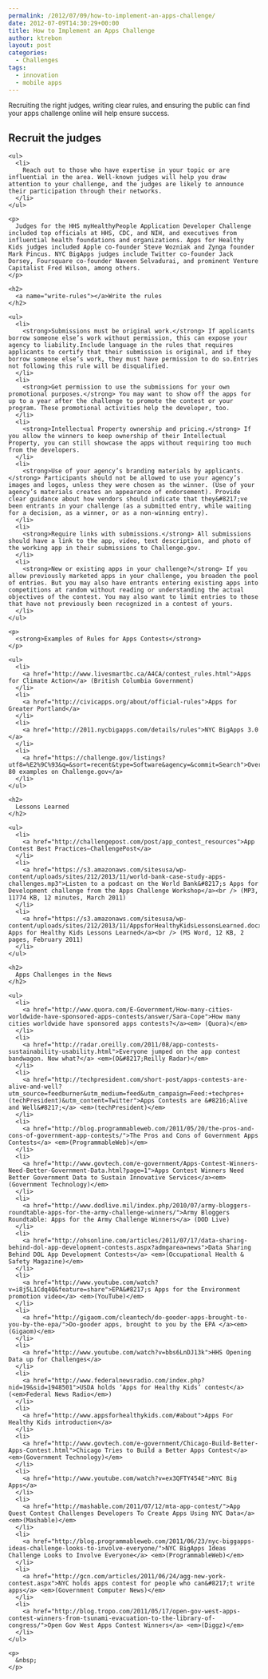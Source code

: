 ```yaml
---
permalink: /2012/07/09/how-to-implement-an-apps-challenge/
date: 2012-07-09T14:30:29+00:00
title: How to Implement an Apps Challenge
author: ktrebon
layout: post
categories:
  - Challenges
tags:
  - innovation
  - mobile apps
---
```


<span style="font-size: 13px;">Recruiting the right judges, writing clear rules, and ensuring the public can find your apps challenge online will help ensure success.</span>

<div id="content-area">
  <div id="node-1841">
    <h2>
      <a name="recruit-judges"></a>Recruit the judges
    </h2>
    
    <ul>
      <li>
        Reach out to those who have expertise in your topic or are influential in the area. Well-known judges will help you draw attention to your challenge, and the judges are likely to announce their participation through their networks.
      </li>
    </ul>
    
    <p>
      Judges for the HHS myHealthyPeople Application Developer Challenge included top officials at HHS, CDC, and NIH, and executives from influential health foundations and organizations. Apps for Healthy Kids judges included Apple co-founder Steve Wozniak and Zynga founder Mark Pincus. NYC BigApps judges include Twitter co-founder Jack Dorsey, Foursquare co-founder Naveen Selvadurai, and prominent Venture Capitalist Fred Wilson, among others.
    </p>
    
    <h2>
      <a name="write-rules"></a>Write the rules
    </h2>
    
    <ul>
      <li>
        <strong>Submissions must be original work.</strong> If applicants borrow someone else’s work without permission, this can expose your agency to liability.Include language in the rules that requires applicants to certify that their submission is original, and if they borrow someone else’s work, they must have permission to do so.Entries not following this rule will be disqualified.
      </li>
      <li>
        <strong>Get permission to use the submissions for your own promotional purposes.</strong> You may want to show off the apps for up to a year after the challenge to promote the contest or your program. These promotional activities help the developer, too.
      </li>
      <li>
        <strong>Intellectual Property ownership and pricing.</strong> If you allow the winners to keep ownership of their Intellectual Property, you can still showcase the apps without requiring too much from the developers.
      </li>
      <li>
        <strong>Use of your agency’s branding materials by applicants.</strong> Participants should not be allowed to use your agency’s images and logos, unless they were chosen as the winner. (Use of your agency’s materials creates an appearance of endorsement). Provide clear guidance about how vendors should indicate that they&#8217;ve been entrants in your challenge (as a submitted entry, while waiting for a decision, as a winner, or as a non-winning entry).
      </li>
      <li>
        <strong>Require links with submissions.</strong> All submissions should have a link to the app, video, text description, and photo of the working app in their submissions to Challenge.gov.
      </li>
      <li>
        <strong>New or existing apps in your challenge?</strong> If you allow previously marketed apps in your challenge, you broaden the pool of entries. But you may also have entrants entering existing apps into competitions at random without reading or understanding the actual objectives of the contest. You may also want to limit entries to those that have not previously been recognized in a contest of yours.
      </li>
    </ul>
    
    <p>
      <strong>Examples of Rules for Apps Contests</strong>
    </p>
    
    <ul>
      <li>
        <a href="http://www.livesmartbc.ca/A4CA/contest_rules.html">Apps for Climate Action</a> (British Columbia Government)
      </li>
      <li>
        <a href="http://civicapps.org/about/official-rules">Apps for Greater Portland</a>
      </li>
      <li>
        <a href="http://2011.nycbigapps.com/details/rules">NYC BigApps 3.0 </a>
      </li>
      <li>
        <a href="https://challenge.gov/listings?utf8=%E2%9C%93&q=&sort=recent&type=Software&agency=&commit=Search">Over 80 examples on Challenge.gov</a>
      </li>
    </ul>
    
    <h2>
      Lessons Learned
    </h2>
    
    <ul>
      <li>
        <a href="http://challengepost.com/post/app_contest_resources">App Contest Best Practices—ChallengePost</a>
      </li>
      <li>
        <a href="https://s3.amazonaws.com/sitesusa/wp-content/uploads/sites/212/2013/11/world-bank-case-study-apps-challenges.mp3">Listen to a podcast on the World Bank&#8217;s Apps for Development challenge from the Apps Challenge Workshop</a><br /> (MP3, 11774 KB, 12 minutes, March 2011)
      </li>
      <li>
        <a href="https://s3.amazonaws.com/sitesusa/wp-content/uploads/sites/212/2013/11/AppsforHealthyKidsLessonsLearned.docx">USDA Apps for Healthy Kids Lessons Learned</a><br /> (MS Word, 12 KB, 2 pages, February 2011)
      </li>
    </ul>
    
    <h2>
      Apps Challenges in the News
    </h2>
    
    <ul>
      <li>
        <a href="http://www.quora.com/E-Government/How-many-cities-worldwide-have-sponsored-apps-contests/answer/Sara-Cope">How many cities worldwide have sponsored apps contests?</a><em> (Quora)</em>
      </li>
      <li>
        <a href="http://radar.oreilly.com/2011/08/app-contests-sustainability-usability.html">Everyone jumped on the app contest bandwagon. Now what?</a> <em>(O&#8217;Reilly Radar)</em>
      </li>
      <li>
        <a href="http://techpresident.com/short-post/apps-contests-are-alive-and-well?utm_source=feedburner&utm_medium=feed&utm_campaign=Feed:+techpres+(techPresident)&utm_content=Twitter">Apps Contests are &#8216;Alive and Well&#8217;</a> <em>(techPresident)</em>
      </li>
      <li>
        <a href="http://blog.programmableweb.com/2011/05/20/the-pros-and-cons-of-government-app-contests/">The Pros and Cons of Government Apps Contests</a> <em>(ProgrammableWeb)</em>
      </li>
      <li>
        <a href="http://www.govtech.com/e-government/Apps-Contest-Winners-Need-Better-Government-Data.html?page=1">Apps Contest Winners Need Better Government Data to Sustain Innovative Services</a><em>(Government Technology)</em>
      </li>
      <li>
        <a href="http://www.dodlive.mil/index.php/2010/07/army-bloggers-roundtable-apps-for-the-army-challenge-winners/">Army Bloggers Roundtable: Apps for the Army Challenge Winners</a> (DOD Live)
      </li>
      <li>
        <a href="http://ohsonline.com/articles/2011/07/17/data-sharing-behind-dol-app-development-contests.aspx?admgarea=news">Data Sharing Behind DOL App Development Contests</a> <em>(Occupational Health & Safety Magazine)</em>
      </li>
      <li>
        <a href="http://www.youtube.com/watch?v=i8j5L1Cdq4Q&feature=share">EPA&#8217;s Apps for the Environment promotion video</a> <em>(YouTube)</em>
      </li>
      <li>
        <a href="http://gigaom.com/cleantech/do-gooder-apps-brought-to-you-by-the-epa/">Do-gooder apps, brought to you by the EPA </a><em>(Gigaom)</em>
      </li>
      <li>
        <a href="http://www.youtube.com/watch?v=bbs6LnDJ13k">HHS Opening Data up for Challenges</a>
      </li>
      <li>
        <a href="http://www.federalnewsradio.com/index.php?nid=19&sid=1948501">USDA holds ‘Apps for Healthy Kids’ contest</a> (<em>Federal News Radio</em>)
      </li>
      <li>
        <a href="http://www.appsforhealthykids.com/#about">Apps For Healthy Kids introduction</a>
      </li>
      <li>
        <a href="http://www.govtech.com/e-government/Chicago-Build-Better-Apps-Contest.html">Chicago Tries to Build a Better Apps Contest</a> <em>(Government Technology)</em>
      </li>
      <li>
        <a href="http://www.youtube.com/watch?v=ex3QFTY454E">NYC Big Apps</a>
      </li>
      <li>
        <a href="http://mashable.com/2011/07/12/mta-app-contest/">App Quest Contest Challenges Developers To Create Apps Using NYC Data</a> <em>(Mashable)</em>
      </li>
      <li>
        <a href="http://blog.programmableweb.com/2011/06/23/nyc-biggapps-ideas-challenge-looks-to-involve-everyone/">NYC BigApps Ideas Challenge Looks to Involve Everyone</a> <em>(ProgrammableWeb)</em>
      </li>
      <li>
        <a href="http://gcn.com/articles/2011/06/24/agg-new-york-contest.aspx">NYC holds apps contest for people who can&#8217;t write apps</a> <em>(Government Computer News)</em>
      </li>
      <li>
        <a href="http://blog.tropo.com/2011/05/17/open-gov-west-apps-contest-winners-from-tsunami-evacuation-to-the-library-of-congress/">Open Gov West Apps Contest Winners</a> <em>(Diggz)</em>
      </li>
    </ul>
    
    <p>
      &nbsp;
    </p>
  </div>
</div>
